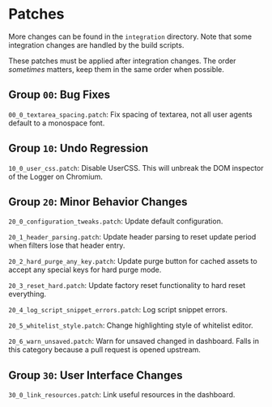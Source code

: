 # Patches

More changes can be found in the `integration` directory. Note that some
integration changes are handled by the build scripts.

These patches must be applied after integration changes. The order *sometimes*
matters, keep them in the same order when possible.

## Group `00`: Bug Fixes

`00_0_textarea_spacing.patch`: Fix spacing of textarea, not all user agents
default to a monospace font.

## Group `10`: Undo Regression

`10_0_user_css.patch`: Disable UserCSS. This will unbreak the DOM inspector of
the Logger on Chromium.

## Group `20`: Minor Behavior Changes

`20_0_configuration_tweaks.patch`: Update default configuration.

`20_1_header_parsing.patch`: Update header parsing to reset update period when
filters lose that header entry.

`20_2_hard_purge_any_key.patch`: Update purge button for cached assets to
accept any special keys for hard purge mode.

`20_3_reset_hard.patch`: Update factory reset functionality to hard reset
everything.

`20_4_log_script_snippet_errors.patch`: Log script snippet errors.

`20_5_whitelist_style.patch`: Change highlighting style of whitelist editor.

`20_6_warn_unsaved.patch`: Warn for unsaved changed in dashboard. Falls in this
category because a pull request is opened upstream.

## Group `30`: User Interface Changes

`30_0_link_resources.patch`: Link useful resources in the dashboard.
